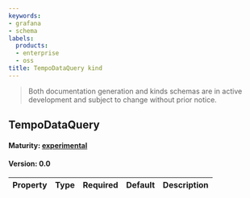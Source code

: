 ```yaml
---
keywords:
- grafana
- schema
labels:
  products:
  - enterprise
  - oss
title: TempoDataQuery kind
---
```


> Both documentation generation and kinds schemas are in active development and subject to change without prior notice.

## TempoDataQuery

#### Maturity: [experimental](../../../maturity/#experimental)

#### Version: 0.0

| Property | Type | Required | Default | Description |
| -------- | ---- | -------- | ------- | ----------- |

